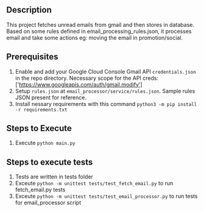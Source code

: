 ## Description
This project fetches unread emails from gmail and then stores in database. Based on some rules defined in email_processing_rules.json, it processes email and take some actions eg: moving the email in promotion/social.


## Prerequisites
1. Enable and add your Google Cloud Console Gmail API `credentials.json` in the repo directory. Necessary scope for the API creds: ['https://www.googleapis.com/auth/gmail.modify']
2. Setup `rules.json` at `email_processor/service/rules.json`. Sample rules JSON present for reference.
3. Install nessary requirements with this command `python3 -m pip install -r requirements.txt`


## Steps to Execute
1. Execute `python main.py`

## Steps to execute tests
1. Tests are written in tests folder
2. Exceute `python -m unittest tests/test_fetch_email.py` to run fetch_email.py tests
3. Exceute `python -m unittest tests/test_email_processor.py` to run tests for email_processor script
